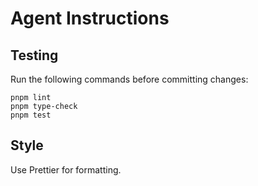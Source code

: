 # Agent Instructions

## Testing

Run the following commands before committing changes:

```
pnpm lint
pnpm type-check
pnpm test
```

## Style

Use Prettier for formatting.
